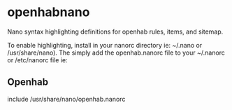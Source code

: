 # openhabnano
Nano syntax highlighting definitions for openhab rules, items, and sitemap.

To enable highlighting, install in your nanorc directory ie: ~/.nano or /usr/share/nano).
The simply add the openhab.nanorc file to your ~/.nanorc or /etc/nanorc file
ie: 
## Openhab
include /usr/share/nano/openhab.nanorc
